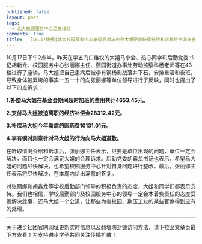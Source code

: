 ```yaml
---
published: false
layout: post
tags:
  - 北大校园服务中心工友维权
comments: true
title:  【10.17捷报|北大校园服务中心承诺会对马小会大姐要求获得赔偿和道歉给予满意答复！】 
---
```


10月17日下午2点半，昨天在学五门口维权的大姐马小会、热心同学和后勤党委书记胡新龙、校园服务中心张丽娜主任、燕园街道办事处劳动监察科杨老师等在43楼进行了座谈。马大姐把自己患病后被李有钢杨影战落井下石，安排重活和夜班，导致身体被累垮的事实一五一十的向张丽娜等单位领导进行了反映，同时也提出了以下四点诉求：

**1.补偿马大姐在基金会期间超时加班的费用共计4653.45元。**

**2.支付马大姐被迫离职的经济补偿金28312.42元。**

**3.补偿马大姐今年看病的医药费10131.01元。**

**4.李有钢对刻意针对马大姐的行为向马大姐道歉。**

在听取情况介绍和诉求后，张丽娜主任表示，只要是单位出现的问题，单位一定会解决，而且也一定会满足大姐的合理诉求。后勤党委胡鑫龙书记也表示，希望马大姐的问题尽快解决，也希望校园服务中心针对自身问题进行整改。最后，张丽娜主任表示将尽快解决，在本周内给出满意的答复。

对张丽娜和胡鑫龙等学校后勤部门领导的积极负责的态度，大姐和同学们都表示支持。我们也相信，学校后勤部门及校园服务中心的领导一定会本着负责任的态度妥善解决此事，还马大姐一个公道，让那些为害校园、欺压工友的某些官僚得到应有的处理。


---
关于进步社团官网网址更新实时信息以及翻墙防封锁访问方法，请下拉至文章页最下方查看！为支持进步学子共同关注传播扩散！
